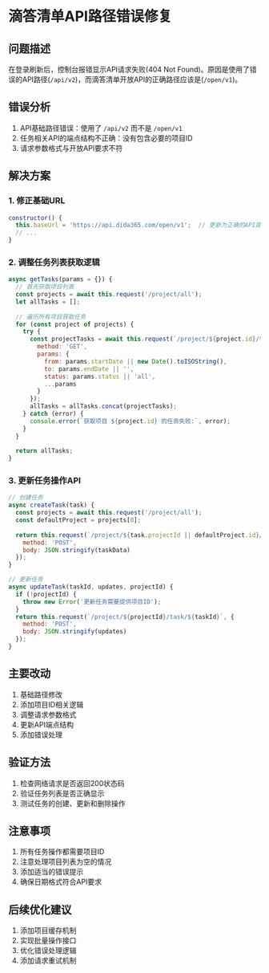 # 滴答清单API路径错误修复

## 问题描述
在登录刷新后，控制台报错显示API请求失败(404 Not Found)。原因是使用了错误的API路径(`/api/v2`)，而滴答清单开放API的正确路径应该是(`/open/v1`)。

## 错误分析
1. API基础路径错误：使用了 `/api/v2` 而不是 `/open/v1`
2. 任务相关API的端点结构不正确：没有包含必要的项目ID
3. 请求参数格式与开放API要求不符

## 解决方案

### 1. 修正基础URL
```javascript
constructor() {
  this.baseUrl = 'https://api.dida365.com/open/v1';  // 更新为正确的API路径
  // ...
}
```

### 2. 调整任务列表获取逻辑
```javascript
async getTasks(params = {}) {
  // 首先获取项目列表
  const projects = await this.request('/project/all');
  let allTasks = [];
  
  // 遍历所有项目获取任务
  for (const project of projects) {
    try {
      const projectTasks = await this.request(`/project/${project.id}/task`, {
        method: 'GET',
        params: {
          from: params.startDate || new Date().toISOString(),
          to: params.endDate || '',
          status: params.status || 'all',
          ...params
        }
      });
      allTasks = allTasks.concat(projectTasks);
    } catch (error) {
      console.error(`获取项目 ${project.id} 的任务失败:`, error);
    }
  }
  
  return allTasks;
}
```

### 3. 更新任务操作API
```javascript
// 创建任务
async createTask(task) {
  const projects = await this.request('/project/all');
  const defaultProject = projects[0];
  
  return this.request(`/project/${task.projectId || defaultProject.id}/task`, {
    method: 'POST',
    body: JSON.stringify(taskData)
  });
}

// 更新任务
async updateTask(taskId, updates, projectId) {
  if (!projectId) {
    throw new Error('更新任务需要提供项目ID');
  }
  return this.request(`/project/${projectId}/task/${taskId}`, {
    method: 'POST',
    body: JSON.stringify(updates)
  });
}
```

## 主要改动
1. 基础路径修改
2. 添加项目ID相关逻辑
3. 调整请求参数格式
4. 更新API端点结构
5. 添加错误处理

## 验证方法
1. 检查网络请求是否返回200状态码
2. 验证任务列表是否正确显示
3. 测试任务的创建、更新和删除操作

## 注意事项
1. 所有任务操作都需要项目ID
2. 注意处理项目列表为空的情况
3. 添加适当的错误提示
4. 确保日期格式符合API要求

## 后续优化建议
1. 添加项目缓存机制
2. 实现批量操作接口
3. 优化错误处理逻辑
4. 添加请求重试机制 